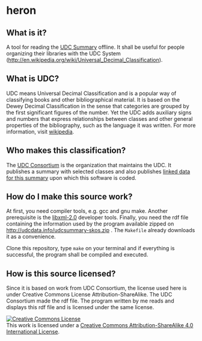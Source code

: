 heron
=====

## What is it?
A tool for reading the [UDC Summary](http://www.udcc.org/udcsummary) offline. It shall be useful for people organizing their libraries with the UDC System (http://en.wikipedia.org/wiki/Universal_Decimal_Classification).

## What is UDC?
UDC means Universal Decimal Classification and is a popular way of classifying books and other bibliographical material.
It is based on the Dewey Decimal Classification in the sense that categories are grouped by the first significant figures of the number.
Yet the UDC adds auxiliary signs and numbers that express relationships between classes and other general properties of the bibliography, such as the language it was written.
For more information, visit [wikipedia](http://en.wikipedia.org/wiki/Universal_Decimal_Classification).

## Who makes this classification?
The [UDC Consortium](http://udcc.org/) is the organization that maintains the UDC.
It publishes a summary with selected classes and also publishes [linked data for this summary](http://udcdata.info/) upon which this software is coded.

## How do I make this source work?
At first, you need compiler tools, e.g. gcc and gnu make.
Another prerequisite is the [libxml-2.0](http://xmlsoft.org/) developer tools.
Finally, you need the rdf file containing the information used by the program available zipped on http://udcdata.info/udcsummary-skos.zip .
The `Makefile` already downloads it as a convenience.

Clone this repository, type `make` on your terminal and if everything is successful, the program shall be compiled and executed.

## How is this source licensed?
Since it is based on work from UDC Consortium, the license used here is under Creative Commons License Attribution-ShareAlike. The UDC Consortium made the rdf file. The program written by me reads and displays this rdf file and is licensed under the same license.

<a rel="license" href="http://creativecommons.org/licenses/by-sa/4.0/"><img alt="Creative Commons License" style="border-width:0" src="http://i.creativecommons.org/l/by-sa/4.0/88x31.png" /></a><br />This work is licensed under a <a rel="license" href="http://creativecommons.org/licenses/by-sa/4.0/">Creative Commons Attribution-ShareAlike 4.0 International License</a>.
